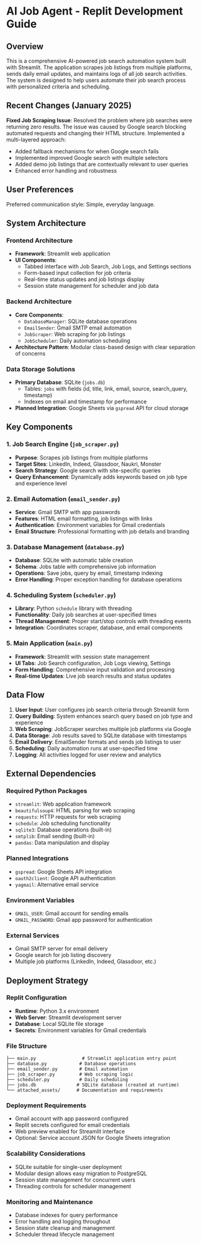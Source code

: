# AI Job Agent - Replit Development Guide

## Overview

This is a comprehensive AI-powered job search automation system built with Streamlit. The application scrapes job listings from multiple platforms, sends daily email updates, and maintains logs of all job search activities. The system is designed to help users automate their job search process with personalized criteria and scheduling.

## Recent Changes (January 2025)

**Fixed Job Scraping Issue**: Resolved the problem where job searches were returning zero results. The issue was caused by Google search blocking automated requests and changing their HTML structure. Implemented a multi-layered approach:
- Added fallback mechanisms for when Google search fails
- Implemented improved Google search with multiple selectors
- Added demo job listings that are contextually relevant to user queries
- Enhanced error handling and robustness

## User Preferences

Preferred communication style: Simple, everyday language.

## System Architecture

### Frontend Architecture
- **Framework**: Streamlit web application
- **UI Components**: 
  - Tabbed interface with Job Search, Job Logs, and Settings sections
  - Form-based input collection for job criteria
  - Real-time status updates and job listings display
  - Session state management for scheduler and job data

### Backend Architecture
- **Core Components**:
  - `DatabaseManager`: SQLite database operations
  - `EmailSender`: Gmail SMTP email automation
  - `JobScraper`: Web scraping for job listings
  - `JobScheduler`: Daily automation scheduling
- **Architecture Pattern**: Modular class-based design with clear separation of concerns

### Data Storage Solutions
- **Primary Database**: SQLite (`jobs.db`)
  - Tables: `jobs` with fields (id, title, link, email, source, search_query, timestamp)
  - Indexes on email and timestamp for performance
- **Planned Integration**: Google Sheets via `gspread` API for cloud storage

## Key Components

### 1. Job Search Engine (`job_scraper.py`)
- **Purpose**: Scrapes job listings from multiple platforms
- **Target Sites**: LinkedIn, Indeed, Glassdoor, Naukri, Monster
- **Search Strategy**: Google search with site-specific queries
- **Query Enhancement**: Dynamically adds keywords based on job type and experience level

### 2. Email Automation (`email_sender.py`)
- **Service**: Gmail SMTP with app passwords
- **Features**: HTML email formatting, job listings with links
- **Authentication**: Environment variables for Gmail credentials
- **Email Structure**: Professional formatting with job details and branding

### 3. Database Management (`database.py`)
- **Database**: SQLite with automatic table creation
- **Schema**: Jobs table with comprehensive job information
- **Operations**: Save jobs, query by email, timestamp indexing
- **Error Handling**: Proper exception handling for database operations

### 4. Scheduling System (`scheduler.py`)
- **Library**: Python `schedule` library with threading
- **Functionality**: Daily job searches at user-specified times
- **Thread Management**: Proper start/stop controls with threading events
- **Integration**: Coordinates scraper, database, and email components

### 5. Main Application (`main.py`)
- **Framework**: Streamlit with session state management
- **UI Tabs**: Job Search configuration, Job Logs viewing, Settings
- **Form Handling**: Comprehensive input validation and processing
- **Real-time Updates**: Live job search results and status updates

## Data Flow

1. **User Input**: User configures job search criteria through Streamlit form
2. **Query Building**: System enhances search query based on job type and experience
3. **Web Scraping**: JobScraper searches multiple job platforms via Google
4. **Data Storage**: Job results saved to SQLite database with timestamps
5. **Email Delivery**: EmailSender formats and sends job listings to user
6. **Scheduling**: Daily automation runs at user-specified time
7. **Logging**: All activities logged for user review and analytics

## External Dependencies

### Required Python Packages
- `streamlit`: Web application framework
- `beautifulsoup4`: HTML parsing for web scraping
- `requests`: HTTP requests for web scraping
- `schedule`: Job scheduling functionality
- `sqlite3`: Database operations (built-in)
- `smtplib`: Email sending (built-in)
- `pandas`: Data manipulation and display

### Planned Integrations
- `gspread`: Google Sheets API integration
- `oauth2client`: Google API authentication
- `yagmail`: Alternative email service

### Environment Variables
- `GMAIL_USER`: Gmail account for sending emails
- `GMAIL_PASSWORD`: Gmail app password for authentication

### External Services
- Gmail SMTP server for email delivery
- Google search for job listing discovery
- Multiple job platforms (LinkedIn, Indeed, Glassdoor, etc.)

## Deployment Strategy

### Replit Configuration
- **Runtime**: Python 3.x environment
- **Web Server**: Streamlit development server
- **Database**: Local SQLite file storage
- **Secrets**: Environment variables for Gmail credentials

### File Structure
```
├── main.py                 # Streamlit application entry point
├── database.py            # Database operations
├── email_sender.py        # Email automation
├── job_scraper.py         # Web scraping logic
├── scheduler.py           # Daily scheduling
├── jobs.db               # SQLite database (created at runtime)
└── attached_assets/      # Documentation and requirements
```

### Deployment Requirements
- Gmail account with app password configured
- Replit secrets configured for email credentials
- Web preview enabled for Streamlit interface
- Optional: Service account JSON for Google Sheets integration

### Scalability Considerations
- SQLite suitable for single-user deployment
- Modular design allows easy migration to PostgreSQL
- Session state management for concurrent users
- Threading controls for scheduler management

### Monitoring and Maintenance
- Database indexes for query performance
- Error handling and logging throughout
- Session state cleanup and management
- Scheduler thread lifecycle management